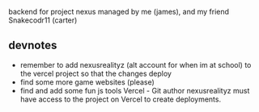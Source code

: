 backend for project nexus
managed by me (james), and my friend Snakecodr11 (carter)
## devnotes
- remember to add nexusrealityz (alt account for when im at school) to the vercel project so that the changes deploy
- find some more game websites (please)
- find and add some fun js tools
Vercel - Git author nexusrealityz must have access to the project on Vercel to create deployments.
